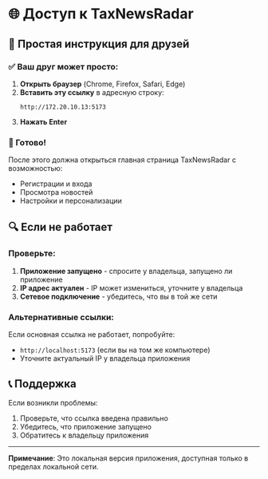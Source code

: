 # 🌐 Доступ к TaxNewsRadar

## 🎯 Простая инструкция для друзей

### ✅ Ваш друг может просто:

1. **Открыть браузер** (Chrome, Firefox, Safari, Edge)
2. **Вставить эту ссылку** в адресную строку:
   ```
   http://172.20.10.13:5173
   ```
3. **Нажать Enter**

### 🎉 Готово!

После этого должна открыться главная страница TaxNewsRadar с возможностью:
- Регистрации и входа
- Просмотра новостей
- Настройки и персонализации

## 🔍 Если не работает

### Проверьте:
1. **Приложение запущено** - спросите у владельца, запущено ли приложение
2. **IP адрес актуален** - IP может измениться, уточните у владельца
3. **Сетевое подключение** - убедитесь, что вы в той же сети

### Альтернативные ссылки:
Если основная ссылка не работает, попробуйте:
- `http://localhost:5173` (если вы на том же компьютере)
- Уточните актуальный IP у владельца приложения

## 📞 Поддержка

Если возникли проблемы:
1. Проверьте, что ссылка введена правильно
2. Убедитесь, что приложение запущено
3. Обратитесь к владельцу приложения

---

**Примечание**: Это локальная версия приложения, доступная только в пределах локальной сети.

